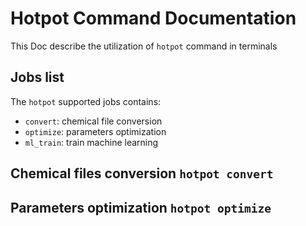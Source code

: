 # Hotpot Command Documentation
This Doc describe the utilization of `hotpot` command in terminals

## Jobs list
The `hotpot` supported jobs contains:
- `convert`: chemical file conversion
- `optimize`: parameters optimization
- `ml_train`: train machine learning

## Chemical files conversion `hotpot convert`

## Parameters optimization `hotpot optimize`
